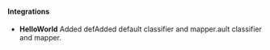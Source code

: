 
#### Integrations
- __HelloWorld__
Added defAdded default classifier and mapper.ault classifier and mapper.